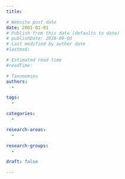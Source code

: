 ```yaml
---
title:

# Website post date
date: 2001-01-01
# Publish from this date (defaults to date)
# publishDate: 2019-09-03
# Last modified by author date
#lastmod:

# Estimated read time
#readTime:

# Taxonomies
authors:
  -

tags:
  -

categories:
  -

research-areas:
  -

research-groups:
  -

draft: false

---
```

